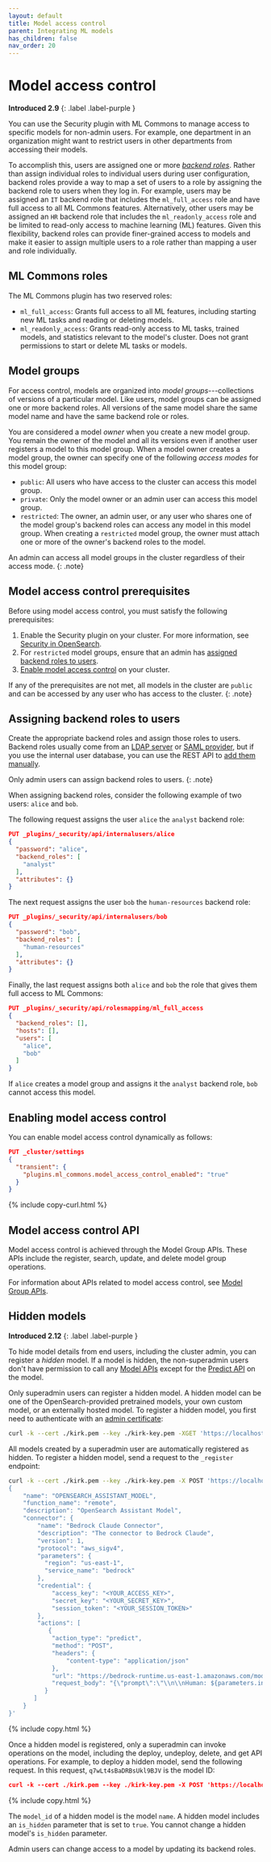 ```yaml
---
layout: default
title: Model access control
parent: Integrating ML models
has_children: false
nav_order: 20
---
```


# Model access control
**Introduced 2.9**
{: .label .label-purple }

You can use the Security plugin with ML Commons to manage access to specific models for non-admin users. For example, one department in an organization might want to restrict users in other departments from accessing their models.

To accomplish this, users are assigned one or more [_backend roles_]({{site.url}}{{site.baseurl}}/security/access-control/index/). Rather than assign individual roles to individual users during user configuration, backend roles provide a way to map a set of users to a role by assigning the backend role to users when they log in. For example, users may be assigned an `IT` backend role that includes the `ml_full_access` role and have full access to all ML Commons features. Alternatively, other users may be assigned an `HR` backend role that includes the `ml_readonly_access` role and be limited to read-only access to machine learning (ML) features. Given this flexibility, backend roles can provide finer-grained access to models and make it easier to assign multiple users to a role rather than mapping a user and role individually.

## ML Commons roles

The ML Commons plugin has two reserved roles:

- `ml_full_access`: Grants full access to all ML features, including starting new ML tasks and reading or deleting models.
- `ml_readonly_access`: Grants read-only access to ML tasks, trained models, and statistics relevant to the model's cluster. Does not grant permissions to start or delete ML tasks or models.

## Model groups

For access control, models are organized into _model groups_---collections of versions of a particular model. Like users, model groups can be assigned one or more backend roles. All versions of the same model share the same model name and have the same backend role or roles. 

You are considered a model _owner_ when you create a new model group. You remain the owner of the model and all its versions even if another user registers a model to this model group. When a model owner creates a model group, the owner can specify one of the following _access modes_ for this model group:

- `public`: All users who have access to the cluster can access this model group.
- `private`: Only the model owner or an admin user can access this model group.
- `restricted`: The owner, an admin user, or any user who shares one of the model group's backend roles can access any model in this model group. When creating a `restricted` model group, the owner must attach one or more of the owner's backend roles to the model. 

An admin can access all model groups in the cluster regardless of their access mode.
{: .note}

## Model access control prerequisites

Before using model access control, you must satisfy the following prerequisites:

1. Enable the Security plugin on your cluster. For more information, see [Security in OpenSearch]({{site.url}}{{site.baseurl}}/security/). 
2. For `restricted` model groups, ensure that an admin has [assigned backend roles to users](#assigning-backend-roles-to-users).
3. [Enable model access control](#enabling-model-access-control) on your cluster.

If any of the prerequisites are not met, all models in the cluster are `public` and can be accessed by any user who has access to the cluster.
{: .note}

## Assigning backend roles to users

Create the appropriate backend roles and assign those roles to users. Backend roles usually come from an [LDAP server]({{site.url}}{{site.baseurl}}/security/configuration/ldap/) or [SAML provider]({{site.url}}{{site.baseurl}}/security/configuration/saml/), but if you use the internal user database, you can use the REST API to [add them manually]({{site.url}}{{site.baseurl}}/security/access-control/api#create-user).

Only admin users can assign backend roles to users.
{: .note}

When assigning backend roles, consider the following example of two users: `alice` and `bob`.

The following request assigns the user `alice` the `analyst` backend role:

```json
PUT _plugins/_security/api/internalusers/alice
{
  "password": "alice",
  "backend_roles": [
    "analyst"
  ],
  "attributes": {}
}
```

The next request assigns the user `bob` the `human-resources` backend role:

```json
PUT _plugins/_security/api/internalusers/bob
{
  "password": "bob",
  "backend_roles": [
    "human-resources"
  ],
  "attributes": {}
}
```

Finally, the last request assigns both `alice` and `bob` the role that gives them full access to ML Commons:

```json
PUT _plugins/_security/api/rolesmapping/ml_full_access
{
  "backend_roles": [],
  "hosts": [],
  "users": [
    "alice",
    "bob"
  ]
}
```

If `alice` creates a model group and assigns it the `analyst` backend role, `bob` cannot access this model.

## Enabling model access control

You can enable model access control dynamically as follows:

```json
PUT _cluster/settings
{
  "transient": {
    "plugins.ml_commons.model_access_control_enabled": "true"
  }
}
```
{% include copy-curl.html %}

## Model access control API

Model access control is achieved through the Model Group APIs. These APIs include the register, search, update, and delete model group operations.

For information about APIs related to model access control, see [Model Group APIs]({{site.url}}{{site.baseurl}}/ml-commons-plugin/api/model-group-apis/index/).

## Hidden models
**Introduced 2.12**
{: .label .label-purple }

To hide model details from end users, including the cluster admin, you can register a _hidden_ model. If a model is hidden, the non-superadmin users don't have permission to call any [Model APIs]({{site.url}}{{site.baseurl}}/ml-commons-plugin/api/model-apis/index/) except for the [Predict API]({{site.url}}{{site.baseurl}}/ml-commons-plugin/api/train-predict/predict/) on the model.

Only superadmin users can register a hidden model. A hidden model can be one of the OpenSearch-provided pretrained models, your own custom model, or an externally hosted model. To register a hidden model, you first need to authenticate with an [admin certificate]({{site.url}}{{site.baseurl}}/security/configuration/tls/#configuring-admin-certificates):

```bash
curl -k --cert ./kirk.pem --key ./kirk-key.pem -XGET 'https://localhost:9200/.opendistro_security/_search'
```

All models created by a superadmin user are automatically registered as hidden. To register a hidden model, send a request to the `_register` endpoint:

```bash
curl -k --cert ./kirk.pem --key ./kirk-key.pem -X POST 'https://localhost:9200/_plugins/_ml/models/_register' -H 'Content-Type: application/json' -d '
{
    "name": "OPENSEARCH_ASSISTANT_MODEL",
    "function_name": "remote",
    "description": "OpenSearch Assistant Model",
    "connector": {
        "name": "Bedrock Claude Connector",
        "description": "The connector to Bedrock Claude",
        "version": 1,
        "protocol": "aws_sigv4",
        "parameters": {
          "region": "us-east-1",
          "service_name": "bedrock"
        },
        "credential": {
            "access_key": "<YOUR_ACCESS_KEY>",
            "secret_key": "<YOUR_SECRET_KEY>",
            "session_token": "<YOUR_SESSION_TOKEN>"
        },
        "actions": [
           {
            "action_type": "predict",
            "method": "POST",
            "headers": {
                "content-type": "application/json"
            },
            "url": "https://bedrock-runtime.us-east-1.amazonaws.com/model/anthropic.claude-v2/invoke",
            "request_body": "{\"prompt\":\"\\n\\nHuman: ${parameters.inputs}\\n\\nAssistant:\",\"max_tokens_to_sample\":300,\"temperature\":0.5,\"top_k\":250,\"top_p\":1,\"stop_sequences\":[\"\\\\n\\\\nHuman:\"]}"
          }
       ]
    }
}'
```
{% include copy.html %}

Once a hidden model is registered, only a superadmin can invoke operations on the model, including the deploy, undeploy, delete, and get API operations. For example, to deploy a hidden model, send the following request. In this request, `q7wLt4sBaDRBsUkl9BJV` is the model ID:

```json
curl -k --cert ./kirk.pem --key ./kirk-key.pem -X POST 'https://localhost:9200/_plugins/_ml/models/q7wLt4sBaDRBsUkl9BJV/_deploy'
```
{% include copy.html %}

The `model_id` of a hidden model is the model `name`. A hidden model includes an `is_hidden` parameter that is set to `true`. You cannot change a hidden model's `is_hidden` parameter.

Admin users can change access to a model by updating its backend roles. 